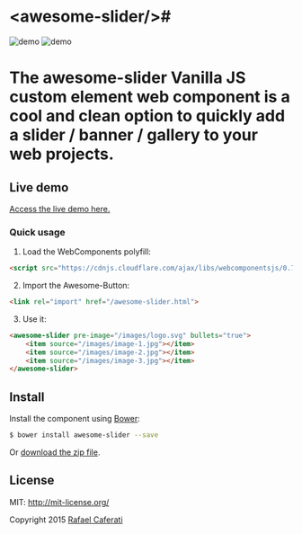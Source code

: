 # &lt;awesome-slider/&gt;#

![demo](http://caferati.me/images/labs/awesome-slider/demo.gif)
![demo](http://i.imgur.com/SpE2BQv.gif)

The awesome-slider Vanilla JS custom element web component is a cool and clean option to quickly add a slider / banner / gallery to your web projects.
=======================================================================================

## Live demo

[Access the live demo here.](https://caferati.me/demo/awesome-slider)

### Quick usage

1. Load the WebComponents polyfill:

```html
<script src="https://cdnjs.cloudflare.com/ajax/libs/webcomponentsjs/0.7.5/webcomponents.min.js"></script>
```

2. Import the Awesome-Button:

```html
<link rel="import" href="/awesome-slider.html">
```

3. Use it:

```html
<awesome-slider pre-image="/images/logo.svg" bullets="true">
	<item source="/images/image-1.jpg"></item>
	<item source="/images/image-2.jpg"></item>
	<item source="/images/image-3.jpg"></item>
</awesome-slider>
```

## Install

Install the component using [Bower](http://bower.io/):

```sh
$ bower install awesome-slider --save
```
Or [download the zip file](https://github.com/rcaferati/awesome-slider/archive/master.zip).

License
-------
MIT: http://mit-license.org/

Copyright 2015 [Rafael Caferati](https://caferati.me)
